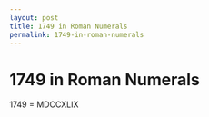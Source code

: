 ```yaml
---
layout: post
title: 1749 in Roman Numerals
permalink: 1749-in-roman-numerals
---
```


# 1749 in Roman Numerals

1749 = MDCCXLIX
